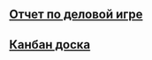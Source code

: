 ## [Отчет по деловой игре](https://github.com/Leo-alt-droid/Leonid-Cheshkov/wiki/Отчет-по-деловой-игре)
## [Канбан доска](https://github.com/Leo-alt-droid/Delovaya_igra/projects/1)
